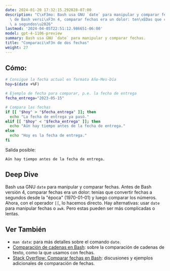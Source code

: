 ```yaml
---
date: 2024-01-20 17:32:15.292828-07:00
description: "C\xF3mo: Bash usa GNU `date` para manipular y comparar fechas. Antes\
  \ de Bash versi\xF3n 4, comparar fechas era un dolor: ten\xEDas que convertir fechas\
  \ a segundos\u2026"
lastmod: '2024-04-05T22:51:12.986651-06:00'
model: gpt-4-1106-preview
summary: Bash usa GNU `date` para manipular y comparar fechas.
title: "Comparaci\xF3n de dos fechas"
weight: 27
---
```


## Cómo:
```Bash
# Consigue la fecha actual en formato Año-Mes-Día
hoy=$(date +%F)

# Ejemplo de fecha para comparar, p.e. la fecha de entrega
fecha_entrega="2023-05-15"

# Compara las fechas
if [[ "$hoy" > "$fecha_entrega" ]]; then
  echo "La fecha de entrega ya pasó."
elif [[ "$hoy" < "$fecha_entrega" ]]; then
  echo "Aún hay tiempo antes de la fecha de entrega."
else
  echo "Hoy es la fecha de entrega."
fi
```
Salida posible:
```
Aún hay tiempo antes de la fecha de entrega.
```

## Deep Dive
Bash usa GNU `date` para manipular y comparar fechas. Antes de Bash versión 4, comparar fechas era un dolor: tenías que convertir fechas a segundos desde la "época" (1970-01-01) y luego comparar los números. Ahora, con el operador `[[`, lo hacemos directo. Hay alternativas: usar `date` para manipular fechas o `awk`. Pero estas pueden ser más complicadas o lentas.

## Ver También
- `man date`: para más detalles sobre el comando `date`.
- [Comparación de cadenas en Bash](https://tldp.org/LDP/abs/html/string-manipulation.html): sobre la comparación de cadenas de texto, como la que usamos con fechas.
- [Stack Overflow: Comparar fechas en Bash](https://stackoverflow.com/questions/22636996/how-to-compare-dates-in-bash): discusiones y ejemplos adicionales de comparación de fechas.
